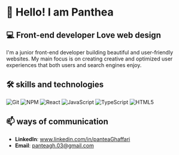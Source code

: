 # 👋 Hello! I am Panthea



## 💻 Front-end developer Love web design

I'm a junior front-end developer building beautiful and user-friendly websites. My main focus is on creating creative and optimized user experiences that both users and search engines enjoy.

## 🛠️ skills and technologies
![Git](https://img.shields.io/badge/-Git-F05032?style=flat&logo=git&logoColor=white)
![NPM](https://img.shields.io/badge/-NPM-CB3837?style=flat&logo=npm&logoColor=white)
![React](https://img.shields.io/badge/-React-61DAFB?style=flat&logo=react&logoColor=black)
![JavaScript](https://img.shields.io/badge/-JavaScript-F7DF1E?style=flat&logo=javascript&logoColor=black)
![TypeScript](https://img.shields.io/badge/-TypeScript-3178C6?style=flat&logo=typescript&logoColor=white)
![HTML5](https://img.shields.io/badge/-HTML5-E34F26?style=flat&logo=html5&logoColor=white)


## 📫 ways of communication
- **LinkedIn**: www.linkedin.com/in/panteaGhaffari
- **Email**: panteagh.03@gmail.com
